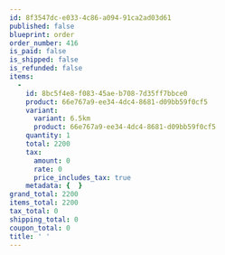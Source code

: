 ```yaml
---
id: 8f3547dc-e033-4c86-a094-91ca2ad03d61
published: false
blueprint: order
order_number: 416
is_paid: false
is_shipped: false
is_refunded: false
items:
  -
    id: 8bc5f4e8-f083-45ae-b708-7d35ff7bbce0
    product: 66e767a9-ee34-4dc4-8681-d09bb59f0cf5
    variant:
      variant: 6.5km
      product: 66e767a9-ee34-4dc4-8681-d09bb59f0cf5
    quantity: 1
    total: 2200
    tax:
      amount: 0
      rate: 0
      price_includes_tax: true
    metadata: {  }
grand_total: 2200
items_total: 2200
tax_total: 0
shipping_total: 0
coupon_total: 0
title: ' '
---
```

